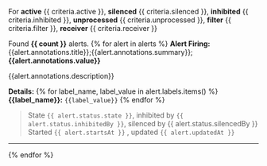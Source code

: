 For **active** {{ criteria.active }}, **silenced** {{ criteria.silenced }}, **inhibited** {{ criteria.inhibited }}, **unprocessed** {{ criteria.unprocessed }}, **filter** {{ criteria.filter }}, **receiver** {{ criteria.receiver }} 

Found **{{ count }}** alerts.
{% for alert in alerts %}
**Alert Firing:**
{{alert.annotations.title}};{{alert.annotations.summary}}; **{{alert.annotations.value}}**

{{alert.annotations.description}} 

**Details:** 
{% for label_name, label_value in alert.labels.items() %} **{{label_name}}:** `{{label_value}}` {% endfor %}

> State `{{ alert.status.state }}`, inhibited by `{{ alert.status.inhibitedBy }}`, silenced by {{ alert.status.silencedBy }}
> Started `{{ alert.startsAt }}` , updated  `{{ alert.updatedAt }}`
****
{% endfor %}


